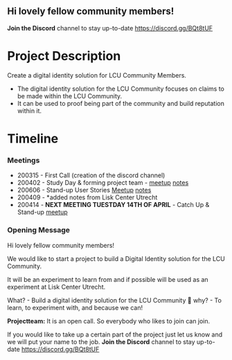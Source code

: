 ## Hi lovely fellow community members! 
**Join the Discord** channel to stay up-to-date  https://discord.gg/BQt8tUF

# Project Description
Create a digital identity solution for LCU Community Members. 

- The digital identity solution for the LCU Community focuses on claims to be made within the LCU Community. 
- It can be used to proof being part of the community and build reputation within it.  


# Timeline

### Meetings
* 200315  - First Call (creation of the discord channel) 
* 200402  - Study Day & forming project team - [meetup](https://www.meetup.com/LiskCenterUtrecht/events/269598831/) [notes](https://github.com/liskcenterutrecht/digital-identity/blob/master/meetings/20200402_SSI%20Study%20Day.md)
* 200606  - Stand-up User Stories [Meetup](https://www.meetup.com/LiskCenterUtrecht/events/269810292/) [notes](https://github.com/liskcenterutrecht/digital-identity/blob/master/meetings/20200406_SSI_UserStories_Brainstorm.md)
* 200409  - *added notes from Lisk Center Utrecht [ ]()
* 200414  - **NEXT MEETING TUESTDAY 14TH OF APRIL**  - Catch Up & Stand-up [meetup](https://www.meetup.com/LiskCenterUtrecht/events/269947109/)

### Opening Message
Hi lovely fellow community members! 

We would like to start a project to build a Digital Identity solution for the LCU Community.

It will be an experiment to learn from and if possible will be used as an experiment at Lisk Center Utrecht. 

What? - Build a digital identity solution for the LCU Community :hammer: 
why?  - To learn, to experiment with, and because we can! 

**Projectteam:**
It is an open call. So everybody who likes to join can join. 

If you would like to take up a certain part of the project just let us know and we will put your name to the job.
**Join the Discord** channel to stay up-to-date  https://discord.gg/BQt8tUF

